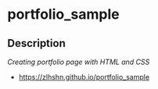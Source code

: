 # portfolio_sample
## Description
*Creating portfolio page with HTML and CSS* 
* https://zlhshn.github.io/portfolio_sample
